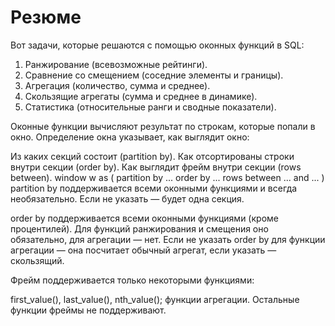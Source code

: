 # Резюме

Вот задачи, которые решаются с помощью оконных функций в SQL:

  1. Ранжирование (всевозможные рейтинги).
  2. Сравнение со смещением (соседние элементы и границы).
  3. Агрегация (количество, сумма и среднее).
  4. Скользящие агрегаты (сумма и среднее в динамике).
  5. Статистика (относительные ранги и сводные показатели).

  
Оконные функции вычисляют результат по строкам, которые попали в окно. Определение окна указывает, как выглядит окно:

Из каких секций состоит (partition by).
Как отсортированы строки внутри секции (order by).
Как выглядит фрейм внутри секции (rows between).
window w as (
  partition by ...
  order by ...
  rows between ... and ...
)
partition by поддерживается всеми оконными функциями и всегда необязательно. Если не указать — будет одна секция.

order by поддерживается всеми оконными функциями (кроме процентилей). Для функций ранжирования и смещения оно обязательно, для агрегации — нет. Если не указать order by для функции агрегации — она посчитает обычный агрегат, если указать — скользящий.

Фрейм поддерживается только некоторыми функциями:

first_value(), last_value(), nth_value();
функции агрегации.
Остальные функции фреймы не поддерживают.
